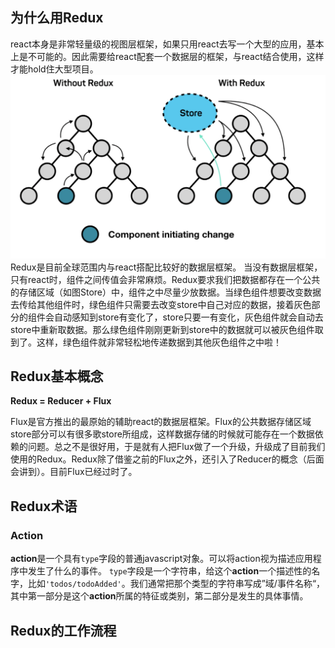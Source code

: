 ## 为什么用Redux
react本身是非常轻量级的视图层框架，如果只用react去写一个大型的应用，基本上是不可能的。因此需要给react配套一个数据层的框架，与react结合使用，这样才能hold住大型项目。
![without-or-with-redux]('./../img/without-or-with-redux.png)
Redux是目前全球范围内与react搭配比较好的数据层框架。
当没有数据层框架，只有react时，组件之间传值会非常麻烦。Redux要求我们把数据都存在一个公共的存储区域（如图Store）中，组件之中尽量少放数据。当绿色组件想要改变数据去传给其他组件时，绿色组件只需要去改变store中自己对应的数据，接着灰色部分的组件会自动感知到store有变化了，store只要一有变化，灰色组件就会自动去store中重新取数据。那么绿色组件刚刚更新到store中的数据就可以被灰色组件取到了。这样，绿色组件就非常轻松地传递数据到其他灰色组件之中啦！
## Redux基本概念
**Redux = Reducer + Flux**

Flux是官方推出的最原始的辅助react的数据层框架。Flux的公共数据存储区域store部分可以有很多歌store所组成，这样数据存储的时候就可能存在一个数据依赖的问题。总之不是很好用，于是就有人把Flux做了一个升级，升级成了目前我们使用的Redux。Redux除了借鉴之前的Flux之外，还引入了Reducer的概念（后面会讲到）。目前Flux已经过时了。
## Redux术语
### Action
**action**是一个具有`type`字段的普通javascript对象。可以将action视为描述应用程序中发生了什么的事件。
`type`字段是一个字符串，给这个**action**一个描述性的名字，比如`'todos/todoAdded'`。我们通常把那个类型的字符串写成”域/事件名称“，其中第一部分是这个**action**所属的特征或类别，第二部分是发生的具体事情。
## Redux的工作流程

